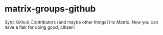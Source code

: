 # matrix-groups-github
Sync Github Contributors (and maybe other things?) to Matrix. Now you can have a flair for doing good, citizen!
